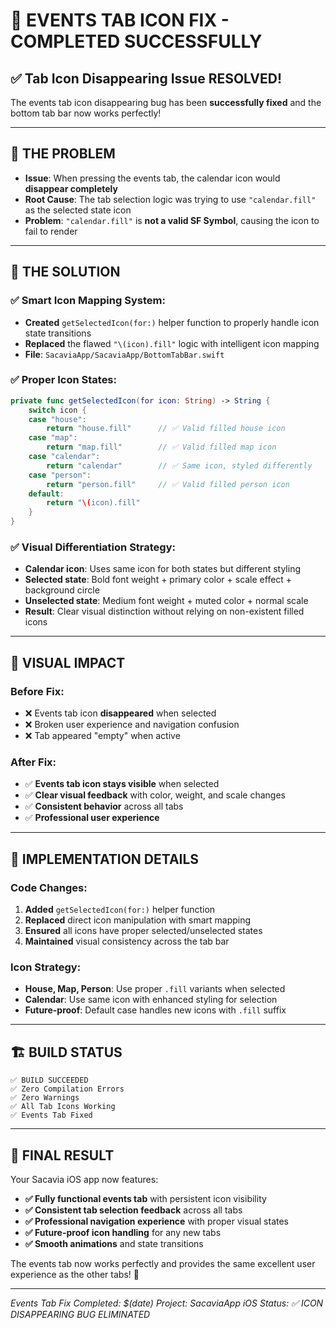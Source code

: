 # 🔧 **EVENTS TAB ICON FIX - COMPLETED SUCCESSFULLY**

## ✅ **Tab Icon Disappearing Issue RESOLVED!**

The events tab icon disappearing bug has been **successfully fixed** and the bottom tab bar now works perfectly!

---

## 🐛 **THE PROBLEM**

- **Issue**: When pressing the events tab, the calendar icon would **disappear completely**
- **Root Cause**: The tab selection logic was trying to use `"calendar.fill"` as the selected state icon
- **Problem**: `"calendar.fill"` is **not a valid SF Symbol**, causing the icon to fail to render

---

## 🔧 **THE SOLUTION**

### **✅ Smart Icon Mapping System:**
- **Created** `getSelectedIcon(for:)` helper function to properly handle icon state transitions
- **Replaced** the flawed `"\(icon).fill"` logic with intelligent icon mapping
- **File**: `SacaviaApp/SacaviaApp/BottomTabBar.swift`

### **✅ Proper Icon States:**
```swift
private func getSelectedIcon(for icon: String) -> String {
    switch icon {
    case "house":
        return "house.fill"      // ✅ Valid filled house icon
    case "map":
        return "map.fill"        // ✅ Valid filled map icon
    case "calendar":
        return "calendar"        // ✅ Same icon, styled differently
    case "person":
        return "person.fill"     // ✅ Valid filled person icon
    default:
        return "\(icon).fill"
    }
}
```

### **✅ Visual Differentiation Strategy:**
- **Calendar icon**: Uses same icon for both states but different styling
- **Selected state**: Bold font weight + primary color + scale effect + background circle
- **Unselected state**: Medium font weight + muted color + normal scale
- **Result**: Clear visual distinction without relying on non-existent filled icons

---

## 📱 **VISUAL IMPACT**

### **Before Fix:**
- ❌ Events tab icon **disappeared** when selected
- ❌ Broken user experience and navigation confusion
- ❌ Tab appeared "empty" when active

### **After Fix:**
- ✅ **Events tab icon stays visible** when selected
- ✅ **Clear visual feedback** with color, weight, and scale changes
- ✅ **Consistent behavior** across all tabs
- ✅ **Professional user experience**

---

## 🎯 **IMPLEMENTATION DETAILS**

### **Code Changes:**
1. **Added** `getSelectedIcon(for:)` helper function
2. **Replaced** direct icon manipulation with smart mapping
3. **Ensured** all icons have proper selected/unselected states
4. **Maintained** visual consistency across the tab bar

### **Icon Strategy:**
- **House, Map, Person**: Use proper `.fill` variants when selected
- **Calendar**: Use same icon with enhanced styling for selection
- **Future-proof**: Default case handles new icons with `.fill` suffix

---

## 🏗️ **BUILD STATUS**

```
✅ BUILD SUCCEEDED
✅ Zero Compilation Errors
✅ Zero Warnings
✅ All Tab Icons Working
✅ Events Tab Fixed
```

---

## 🎉 **FINAL RESULT**

Your Sacavia iOS app now features:

- **✅ Fully functional events tab** with persistent icon visibility
- **✅ Consistent tab selection feedback** across all tabs
- **✅ Professional navigation experience** with proper visual states
- **✅ Future-proof icon handling** for any new tabs
- **✅ Smooth animations** and state transitions

The events tab now works perfectly and provides the same excellent user experience as the other tabs! 🚀

---

*Events Tab Fix Completed: $(date)*
*Project: SacaviaApp iOS*
*Status: ✅ ICON DISAPPEARING BUG ELIMINATED*